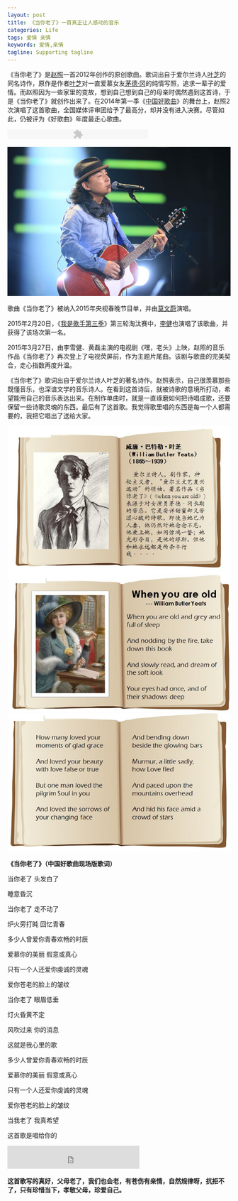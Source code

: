 ```yaml
---
layout: post
title: 《当你老了》一首真正让人感动的音乐
categories: Life
tags: 爱情 亲情 
keywords: 爱情,亲情
tagline: Supporting tagline
---
```


《当你老了》是[赵照](http://baike.baidu.com/view/2026785.htm)一首2012年创作的原创歌曲。歌词出自于爱尔兰诗人[叶芝](http://baike.baidu.com/view/7846.htm)的同名诗作，原作是作者[叶芝](http://baike.baidu.com/view/7846.htm)对一直爱慕女友[茅德·冈](http://baike.baidu.com/view/5510268.htm)的纯情写照，追求一辈子的爱情。而赵照因为一些家里的变故，想到自己想到自己的母亲时偶然遇到这首诗，于是《当你老了》就创作出来了。在2014年第一季《[中国好歌曲](http://baike.baidu.com/view/10392638.htm)》的舞台上，赵照2次演唱了这首歌曲，全国媒体评审团给予了最高分，却并没有进入决赛。尽管如此，仍被评为《好歌曲》年度最走心歌曲。

<embed playerid="musicplayer_97351427030071396" flashvars="type=art&amp;aid=dbc973f50102vnl2&amp;songlist=100239878&amp;sn=0&amp;auto=true" wmode="transparent" scale="noscale" quality="high" bgcolor="#000" name="xx0" src="http://music.sina.com.cn/shequ/player/sinablog/blogPlayer.swf" type="application/x-shockwave-flash" pluginspage="http://www.macromedia.com/go/getflashplayer" height="23px" width="318px"><br>

<img src="/assets/pictures/Life/Boxcn_whenYouAreOld_4.jpg">

歌曲《当你老了》被纳入2015年央视春晚节目单，并由[莫文蔚](http://baike.baidu.com/view/7336.htm)演唱。

2015年2月20日，《[我是歌手第三季](http://baike.baidu.com/view/12757222.htm)》第三轮淘汰赛中，[李健](http://baike.baidu.com/subview/15865/4811514.htm)也演唱了该歌曲，并获得了该场次第一名。

2015年3月27日，由李雪健、黄磊主演的电视剧《嘿，老头》上映，赵照的音乐作品《当你老了》再次登上了电视荧屏前，作为主题片尾曲。该剧与歌曲的完美契合，走心指数再度升温。

《当你老了》歌词出自于爱尔兰诗人叶芝的著名诗作。赵照表示，自己很羡慕那些既懂音乐，也深谙文学的音乐诗人。在看到这首诗后，就被诗歌的意境所打动，希望能用自己的音乐表达出来。在制作单曲时，就是一直琢磨如何把诗唱成歌，还要保留一些诗歌灵魂的东西。最后有了这首歌。我觉得歌里唱的东西是每一个人都需要的，我把它唱出了送给大家。

<img src="/assets/pictures/Life/Boxcn_whenYouAreOld_1.jpg">

<img src="/assets/pictures/Life/Boxcn_whenYouAreOld_2.jpg">

<img src="/assets/pictures/Life/Boxcn_whenYouAreOld_3.jpg">

**《当你老了》（中国好歌曲现场版歌词）**

当你老了 头发白了

睡意昏沉

当你老了 走不动了

炉火旁打盹 回忆青春

多少人曾爱你青春欢畅的时辰

爱慕你的美丽 假意或真心

只有一个人还爱你虔诚的灵魂

爱你苍老的脸上的皱纹

当你老了 眼眉低垂

灯火昏黄不定

风吹过来 你的消息

这就是我心里的歌

多少人曾爱你青春欢畅的时辰

爱慕你的美丽 假意或真心

只有一个人还爱你虔诚的灵魂

爱你苍老的脸上的皱纹

当我老了 我真希望

这首歌是唱给你的

<iframe frameborder="no" border="0" marginwidth="0" marginheight="0" width=298 height=52 src="http://music.163.com/outchain/player?type=2&id=26090100&auto=0&height=32"></iframe>

**这首歌写的真好，父母老了，我们也会老，有苍伤有亲情，自然规律呀，抗拒不了，只有珍惜当下，孝敬父母，珍爱自己。**